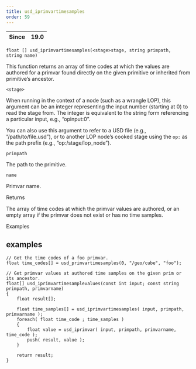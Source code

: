 ```yaml
---
title: usd_iprimvartimesamples
order: 59
---
```

| Since | 19.0 |
| --- | --- |

`float [] usd_iprimvartimesamples(<stage>stage, string primpath, string name)`

This function returns an array of time codes at which the values are authored for a primvar found directly on the given primitive or inherited from primitive’s ancestor.

`<stage>`

When running in the context of a node (such as a wrangle LOP), this argument can be an integer representing the input number (starting at 0) to read the stage from. The integer is equivalent to the string form referencing a particular input, e.g., “opinput:0”.

You can also use this argument to refer to a USD file (e.g., “/path/to/file.usd”), or to another LOP node’s cooked stage using the `op:` as the path prefix (e.g., “op:/stage/lop_node”).

`primpath`

The path to the primitive.

`name`

Primvar name.

Returns

The array of time codes at which the primvar values are authored, or an empty array if the primvar does not exist or has no time samples.

Examples

## examples

```vex
// Get the time codes of a foo primvar.
float time_codes[] = usd_primvartimesamples(0, "/geo/cube", "foo");

```

```vex
// Get primvar values at authored time samples on the given prim or its ancestor.
float[] usd_iprimvartimesamplevalues(const int input; const string primpath, primvarname)
{
    float result[];

    float time_samples[] = usd_iprimvartimesamples( input, primpath, primvarname );
    foreach( float time_code ; time_samples ) 
    {
        float value = usd_iprimvar( input, primpath, primvarname, time_code );
        push( result, value );
    }

    return result;
}

```
